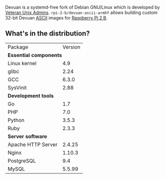 Devuan is a systemd-free fork of Debian GNU/Linux which is developed by [Veteran Unix Admins](https://vua.tidyhq.com/). `rpi-2-b/devuan-ascii-armhf` allows building custom 32-bit Devuan [ASCII](https://devuan.org/os/debian-fork/ascii-stable-announce-060818) images for [Raspberry Pi 2 B](https://raspberrypi.org/products/raspberry-pi-2-model-b/).

## What's in the distribution?

<table>
  <tr>
    <td>Package</td>
    <td>Version</td>
  </tr>
  <tr>
    <td colspan="2"><b>Essential components</b></td>
  </tr>
  <tr>
    <td>Linux kernel</td>
    <td>4.9</td>
  </tr>
  <tr>
    <td>glibc</td>
    <td>2.24</td>
  </tr>
  <tr>
    <td>GCC</td>
    <td>6.3.0</td>
  </tr>
  <tr>
    <td>SysVinit</td>
    <td>2.88</td>
  </tr>
  <tr>
    <td colspan="2"><b>Development tools</b></td>
  </tr>
  <tr>
    <td>Go</td>
    <td>1.7</td>
  </tr>
  <tr>
    <td>PHP</td>
    <td>7.0</td>
  </tr>
  <tr>
    <td>Python</td>
    <td>3.5.3</td>
  </tr>
  <tr>
    <td>Ruby</td>
    <td>2.3.3</td>
  </tr>
  <tr>
    <td colspan="2"><b>Server software</b></td>
  </tr>
  <tr>
    <td>Apache HTTP Server</td>
    <td>2.4.25</td>
  </tr>
  <tr>
    <td>Nginx</td>
    <td>1.10.3</td>
  </tr>
  <tr>
    <td>PostgreSQL</td>
    <td>9.4</td>
  </tr>
  <tr>
    <td>MySQL</td>
    <td>5.5.99</td>
  </tr>
</table>
